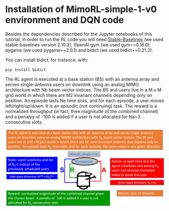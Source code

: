# Installation of MimoRL-simple-1-v0 environment and DQN code

Besides the dependencies described for the Jupyter notebooks of this tutorial, in order to run the RL code you will need 
[Stable-Baselines](https://stable-baselines.readthedocs.io/en/master/) (we used stable-baselines version 2.10.2), OpenAI gym (we used gym==0.18.0), pygame (we used pygame==2.0.1) and bidict (we used bidict==0.21.2). 

You can install bidict, for instance, with:

```
pip install bidict
```

The RL agent is executed at a base station (BS) with an antenna array and serves single-antenna users on downlink using an analog MIMO architecture with Nb beam vector indices. The BS and users live in a M x M grid world in which there are M2 invariant channels depending only on position. An episode lasts Ne time slots, and for each episode, a user moves left/right/up/down. It is an episodic (not continuing) task. The reward is a normalized throughput (in fact, thee magnitude of the combined channel) and a penalyy of -100 is added if a user is not allocated for Na=3 consecutive slots.

![MimoRL-simple-1-v0 environment](./docs/MimoRL-simple-1-v0.png)
